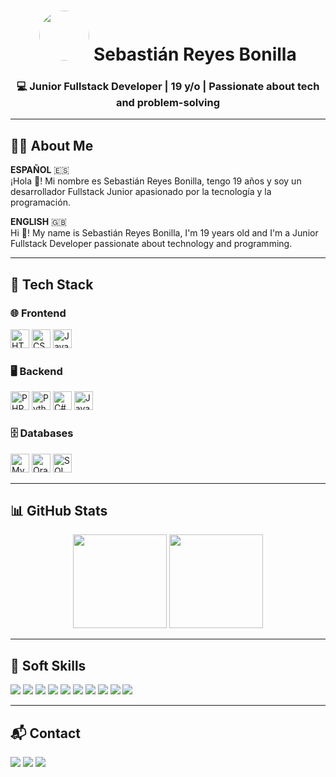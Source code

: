 <!-- HEADER - Visual Identity -->
<h1 align="center">
  <img src="https://i.pinimg.com/736x/1e/fe/1d/1efe1da272edae91ccf0e1af0be374cf.jpg" width="80" height="80" style="border-radius: 50%;" />
  Sebastián Reyes Bonilla
</h1>
<h3 align="center">💻 Junior Fullstack Developer | 19 y/o | Passionate about tech and problem-solving</h3>

---

<!-- ABOUT ME -->
## 👨‍💻 About Me

**ESPAÑOL** 🇪🇸  
¡Hola 👋! Mi nombre es Sebastián Reyes Bonilla, tengo 19 años y soy un desarrollador Fullstack Junior apasionado por la tecnología y la programación.

**ENGLISH** 🇬🇧  
Hi 👋! My name is Sebastián Reyes Bonilla, I'm 19 years old and I'm a Junior Fullstack Developer passionate about technology and programming.

---

<!-- TECH STACK -->
## 🧰 Tech Stack

### 🌐 Frontend
<p>
  <img src="https://cdn.jsdelivr.net/gh/devicons/devicon/icons/html5/html5-original.svg" height="30" alt="HTML5" />
  <img src="https://cdn.jsdelivr.net/gh/devicons/devicon/icons/css3/css3-original.svg" height="30" alt="CSS3" />
  <img src="https://cdn.jsdelivr.net/gh/devicons/devicon/icons/javascript/javascript-original.svg" height="30" alt="JavaScript" />
</p>

### 🖥️ Backend
<p>
  <img src="https://cdn.jsdelivr.net/gh/devicons/devicon/icons/php/php-original.svg" height="30" alt="PHP" />
  <img src="https://cdn.jsdelivr.net/gh/devicons/devicon/icons/python/python-original.svg" height="30" alt="Python" />
  <img src="https://cdn.jsdelivr.net/gh/devicons/devicon/icons/csharp/csharp-original.svg" height="30" alt="C#" />
  <img src="https://cdn.jsdelivr.net/gh/devicons/devicon/icons/java/java-original.svg" height="30" alt="Java" />
</p>

### 🗄️ Databases
<p>
  <img src="https://cdn.jsdelivr.net/gh/devicons/devicon/icons/mysql/mysql-original.svg" height="30" alt="MySQL" />
  <img src="https://cdn.jsdelivr.net/gh/devicons/devicon/icons/oracle/oracle-original.svg" height="30" alt="Oracle" />
  <img src="https://cdn.jsdelivr.net/gh/devicons/devicon/icons/microsoftsqlserver/microsoftsqlserver-plain.svg" height="30" alt="SQL Server" />
</p>


---

<!-- GITHUB STATS -->
## 📊 GitHub Stats

<div align="center">
  <img src="https://github-readme-stats.vercel.app/api?username=ReyesSebass&show_icons=true&theme=radical&count_private=true" height="150" />
  <img src="https://github-readme-stats.vercel.app/api/top-langs?username=ReyesSebass&layout=compact&theme=radical" height="150" />
</div>

---

<!-- SOFT SKILLS -->
## 🧠 Soft Skills

<p>
  <img src="https://img.shields.io/badge/Teamwork-blue?style=for-the-badge" />
  <img src="https://img.shields.io/badge/Effective%20Communication-green?style=for-the-badge" />
  <img src="https://img.shields.io/badge/Time%20Management-yellow?style=for-the-badge" />
  <img src="https://img.shields.io/badge/Problem%20Solving-red?style=for-the-badge" />
  <img src="https://img.shields.io/badge/Adaptability-orange?style=for-the-badge" />
  <img src="https://img.shields.io/badge/Proactivity-purple?style=for-the-badge" />
  <img src="https://img.shields.io/badge/Critical%20Thinking-lightblue?style=for-the-badge" />
  <img src="https://img.shields.io/badge/Creativity-pink?style=for-the-badge" />
  <img src="https://img.shields.io/badge/Responsibility-brown?style=for-the-badge" />
  <img src="https://img.shields.io/badge/Organization-gray?style=for-the-badge" />
</p>

---

<!-- CONTACT -->
## 📬 Contact

<p>
  <a href="mailto:sebastianreyesb12@gmail.com?subject=Hola%20Sebastián&body=Quiero%20contactarte%20por..."><img src="https://img.shields.io/static/v1? 
     message=Gmail&logo=gmail&label=&color=D14836&logoColor=white&style=for-the-badge" /></a>
  <a href="https://www.linkedin.com/in/sebastian-reyes-00447330b/"><img src="https://img.shields.io/static/v1?message=LinkedIn&logo=linkedin&label=&color=0077B5&logoColor=white&style=for-the-badge" /></a>
  <a href="https://wa.me/+50685051218?text=Hola%20Sebastián%2C%20quiero%20hablar%20contigo%20sobre...""><img src="https://img.shields.io/static/v1? 
     message=Whatsapp&logo=whatsapp&label=&color=25D366&logoColor=white&style=for-the-badge" /></a>
</p>
